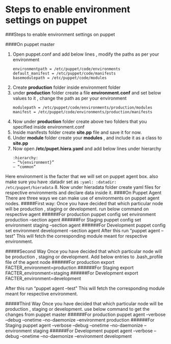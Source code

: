 # Steps to enable environment settings on puppet
###Steps to enable environment settings on puppet

####On puppet master

1. Open puppet.conf and add below lines , modify the paths as per your environment
    ```
    environmentpath = /etc/puppet/code/environments
    default_manifest = /etc/puppet/code/manifests
    basemodulepath = /etc/puppet/code/modules
    ```
2. Create **production** folder inside environment folder
3. under **production** folder create a file **environment.conf** and set below values to it , change the path as per your environment
    ```
    modulepath = /etc/puppet/code/environments/production/modules
    manifest = /etc/puppet/code/environments/production/manifests
    ```
4. Now under **production** folder create above two folders that you specified inside environment.conf
5. Inside manifests folder create **site.pp** file and save it for now.
6. Under **module** folder create your **modules** , and include it as a class to **site.pp**
7. Now open **/etc/pupet.hiera.yaml** and add below lines under hierarchy
    ```
    :hierarchy:
    – “%{environment}”
    – “common”
    ```
Here environment is the facter that we will set on puppet agent box.
also make sure you have :datadir set as
    ```
    :yaml:
    :datadir: /etc/puppet/hieradata
    ```
8. Now under hieradata folder create yaml files for respective environments and declare data inside it.
####On Puppet Agent
There are three ways we can make use of environments on puppet agent nodes.
#####First way:
Once you have decided that which particular node will be production , staging or development.
run below command on respective agent
######For production
puppet config set environment production –section agent
######For Staging
puppet config set environment staging –section agent
######For Development
puppet config set environment development –section agent
After this run “puppet agent –test”
This will fetch the corresponding module meant for respective environment.

#####Second Way
Once you have decided that which particular node will be production , staging or development.
Add below entries to .bash_profile file of the agent node
######For production
export FACTER_environment=production
######For Staging
export FACTER_environment=staging
######For Development
export FACTER_environment=development

After this run “puppet agent –test”
This will fetch the corresponding module meant for respective environment.

#####Third Way
Once you have decided that which particular node will be production , staging or development.
use below command to get the changes from puppet master
######For production
puppet agent –verbose –debug –onetime –no-daemonize –environment production
######For Staging
puppet agent –verbose –debug –onetime –no-daemonize –environment staging
######For Development
puppet agent –verbose –debug –onetime –no-daemonize –environment development